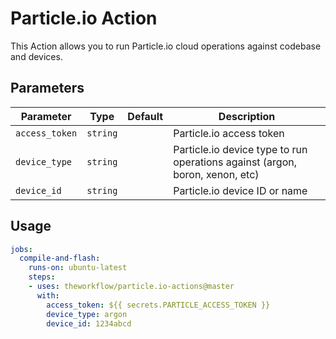 # Particle.io Action

This Action allows you to run Particle.io cloud operations against codebase and devices.

## Parameters
| Parameter | Type | Default | Description |
|-----------|------|---------|-------------|
| `access_token` | `string` | | Particle.io access token |
| `device_type` | `string` | | Particle.io device type to run operations against (argon, boron, xenon, etc) |
| `device_id` | `string` | | Particle.io device ID or name |

## Usage
```yaml
jobs:
  compile-and-flash:
    runs-on: ubuntu-latest
    steps:
    - uses: theworkflow/particle.io-actions@master
      with:
        access_token: ${{ secrets.PARTICLE_ACCESS_TOKEN }}
        device_type: argon
        device_id: 1234abcd
```
